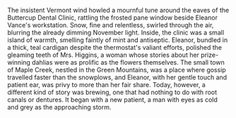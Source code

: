 The insistent Vermont wind howled a mournful tune around the eaves of the Buttercup Dental Clinic, rattling the frosted pane window beside Eleanor Vance's workstation.  Snow, fine and relentless, swirled through the air, blurring the already dimming November light. Inside, the clinic was a small island of warmth, smelling faintly of mint and antiseptic. Eleanor, bundled in a thick, teal cardigan despite the thermostat's valiant efforts, polished the gleaming teeth of Mrs. Higgins, a woman whose stories about her prize-winning dahlias were as prolific as the flowers themselves. The small town of Maple Creek, nestled in the Green Mountains, was a place where gossip travelled faster than the snowplows, and Eleanor, with her gentle touch and patient ear, was privy to more than her fair share. Today, however, a different kind of story was brewing, one that had nothing to do with root canals or dentures.  It began with a new patient, a man with eyes as cold and grey as the approaching storm.

